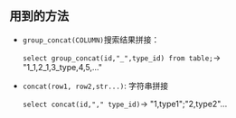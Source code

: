 ## 用到的方法

- `group_concat(COLUMN)`搜索结果拼接：

    `select group_concat(id,"_",type_id) from table;`-> "1_1,2_1,3_type,4,5,..."

- `concat(row1, row2,str...)`: 字符串拼接

    `select concat(id,"," type_id)`-> "1,type1";"2,type2"...